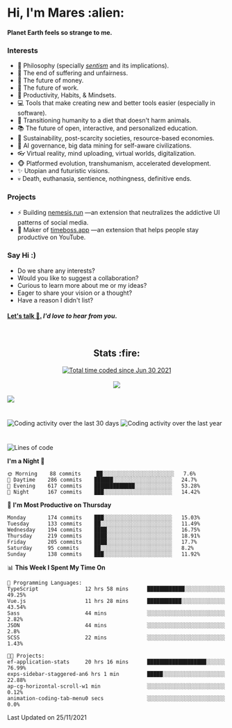 <h1>Hi, I'm Mares :alien:</h1>

#### Planet Earth feels so strange to me.

### **Interests**

- 🌊 Philosophy (specially [_sentism_][sentismmedium] and its implications).
- 🎯 The end of suffering and unfairness.
- 💸 The future of money.
- 💼 The future of work.
- 🧠 Productivity, Habits, & Mindsets.
- 💻 Tools that make creating new and better tools easier (especially in software).
- 🥗 Transitioning humanity to a diet that doesn't harm animals.
- 📚 The future of open, interactive, and personalized education.
- 🌱 Sustainability, post-scarcity societies, resource-based economies.
- 🤖 AI governance, big data mining for self-aware civilizations.
- 👓 Virtual reality, mind uploading, virtual worlds, digitalization.
- 🐵 Platformed evolution, transhumanism, accelerated development.
- ✨ Utopian and futuristic visions.
- 💀 Death, euthanasia, sentience, nothingness, definitive ends.


### **Projects**

- ⚡ Building [nemesis.run](https://nemesis.run) —an extension that neutralizes the addictive UI patterns of social media.
- 💎 Maker of [timeboss.app](https://timeboss.app) —an extension that helps people stay productive on YouTube.


### **Say Hi :)**

- Do we share any interests?
- Would you like to suggest a collaboration?
- Curious to learn more about me or my ideas?
- Eager to share your vision or a thought?
- Have a reason I didn't list?

#### [Let's talk :wave:.](mailto:mareszhar@gmail.com) _I'd love to hear from you_.

[sentismmedium]: https://medium.com/@mareszhar/born-a-prisoner-a-reflection-about-life-its-struggles-and-a-plan-to-escape-d8566ce9b026

<br>

<h2 align="center">Stats :fire:</h2>

<div align="center">
  <a href="https://wakatime.com/@cfdc0e0d-4860-4b62-9ff0-cb659185525e">
    <img src="https://wakatime.com/badge/user/cfdc0e0d-4860-4b62-9ff0-cb659185525e.svg" alt="Total time coded since Jun 30 2021" />
  </a>
</div>

<br>

<div align="center">
  <img src="https://github-readme-streak-stats.herokuapp.com?user=mareszhar&theme=black-ice&hide_border=true&stroke=FFFFFF15&ring=DF8FFE&fire=DF8FFE&currStreakLabel=DF8FFE&background=1A232A&currStreakNum=86FFAB&dates=B1AAB3FF">
</div>

<!-- Add or remove this: &dates=B1AAB3FF at the end of the streak stats URL if they get bugged and aren't updating -->

<br>

<img src="https://activity-graph.herokuapp.com/graph?username=mareszhar&theme=nord&bg_color=00000000&color=979797&line=DF8FFE&point=00000000&area=true&hide_border=true">

<br>

<h1></h1>

<img src="https://wakatime.com/share/@mares/5df0ff02-9c79-41b4-b540-51dc9c65a57b.svg" alt="Coding activity over the last 30 days" />
<img src="https://wakatime.com/share/@mares/ea89ba71-f374-40af-930c-e0655909fe37.svg" alt="Coding activity over the last year" />

<h1></h1>

<!--START_SECTION:waka-->
![Lines of code](https://img.shields.io/badge/From%20Hello%20World%20I%27ve%20Written-168627%20lines%20of%20code-blue)

**I'm a Night 🦉** 

```text
🌞 Morning    88 commits     ██░░░░░░░░░░░░░░░░░░░░░░░   7.6% 
🌆 Daytime    286 commits    ██████░░░░░░░░░░░░░░░░░░░   24.7% 
🌃 Evening    617 commits    █████████████░░░░░░░░░░░░   53.28% 
🌙 Night      167 commits    ███░░░░░░░░░░░░░░░░░░░░░░   14.42%

```
📅 **I'm Most Productive on Thursday** 

```text
Monday       174 commits    ███░░░░░░░░░░░░░░░░░░░░░░   15.03% 
Tuesday      133 commits    ██░░░░░░░░░░░░░░░░░░░░░░░   11.49% 
Wednesday    194 commits    ████░░░░░░░░░░░░░░░░░░░░░   16.75% 
Thursday     219 commits    ████░░░░░░░░░░░░░░░░░░░░░   18.91% 
Friday       205 commits    ████░░░░░░░░░░░░░░░░░░░░░   17.7% 
Saturday     95 commits     ██░░░░░░░░░░░░░░░░░░░░░░░   8.2% 
Sunday       138 commits    ███░░░░░░░░░░░░░░░░░░░░░░   11.92%

```


📊 **This Week I Spent My Time On** 

```text
💬 Programming Languages: 
TypeScript               12 hrs 58 mins      ████████████░░░░░░░░░░░░░   49.25% 
Vue.js                   11 hrs 28 mins      ███████████░░░░░░░░░░░░░░   43.54% 
Sass                     44 mins             ░░░░░░░░░░░░░░░░░░░░░░░░░   2.82% 
JSON                     44 mins             ░░░░░░░░░░░░░░░░░░░░░░░░░   2.8% 
SCSS                     22 mins             ░░░░░░░░░░░░░░░░░░░░░░░░░   1.43%

🐱‍💻 Projects: 
ef-application-stats     20 hrs 16 mins      ███████████████████░░░░░░   76.99% 
exps-sidebar-staggered-an6 hrs 1 min         █████░░░░░░░░░░░░░░░░░░░░   22.88% 
ap-cg-horizontal-scroll-w1 min               ░░░░░░░░░░░░░░░░░░░░░░░░░   0.12% 
animation-coding-tab-menu0 secs              ░░░░░░░░░░░░░░░░░░░░░░░░░   0.0%

```


 Last Updated on 25/11/2021
<!--END_SECTION:waka-->
